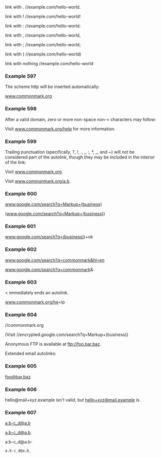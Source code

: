 link with . //example.com/hello-world.

link with ! //example.com/hello-world!

link with : //example.com/hello-world:

link with , //example.com/hello-world,

link with ; //example.com/hello-world;

link with ) //example.com/hello-world)

link with nothing //example.com/hello-world

### Example 597

The scheme http will be inserted automatically:

www.commonmark.org

### Example 598

After a valid domain, zero or more non-space non-< characters may follow:

Visit www.commonmark.org/help for more information.

### Example 599

Trailing punctuation (specifically, ?, !, ., ,, :, \*, \_, and ~) will not be considered part of the autolink, though they may be included in the interior of the link:

Visit www.commonmark.org.

Visit www.commonmark.org/a.b.

### Example 600

www.google.com/search?q=Markup+(business)

(www.google.com/search?q=Markup+(business))

### Example 601

www.google.com/search?q=(business))+ok

### Example 602

www.google.com/search?q=commonmark&hl=en

www.google.com/search?q=commonmark&amp;

### Example 603

< immediately ends an autolink.

www.commonmark.org/he<lp

### Example 604

//commonmark.org

(Visit //encrypted.google.com/search?q=Markup+(business))

Anonymous FTP is available at ftp://foo.bar.baz.

Extended email autolinks:

### Example 605

foo@bar.baz

### Example 606

hello@mail+xyz.example isn't valid, but hello+xyz@mail.example is.

### Example 607

a.b-c_d@a.b

a.b-c_d@a.b.

a.b-c_d@a.b-

    a.b-c_d@a.b_
